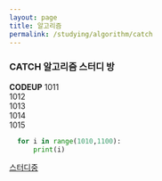 ```yaml
---
layout: page
title: 알고리즘
permalink: /studying/algorithm/catch
---
```



### CATCH 알고리즘 스터디 방
**CODEUP**
1011  
1012  
1013  
1014  
1015
```python
  for i in range(1010,1100):
      print(i)
````



[스터디중](https://namhyo01.github.io/studying/algorithm)
